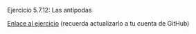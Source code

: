 Ejercicio 5.7.12: Las antípodas

<a href="index.html">Enlace al ejercicio</a> (recuerda actualizarlo a tu cuenta de GitHub)

